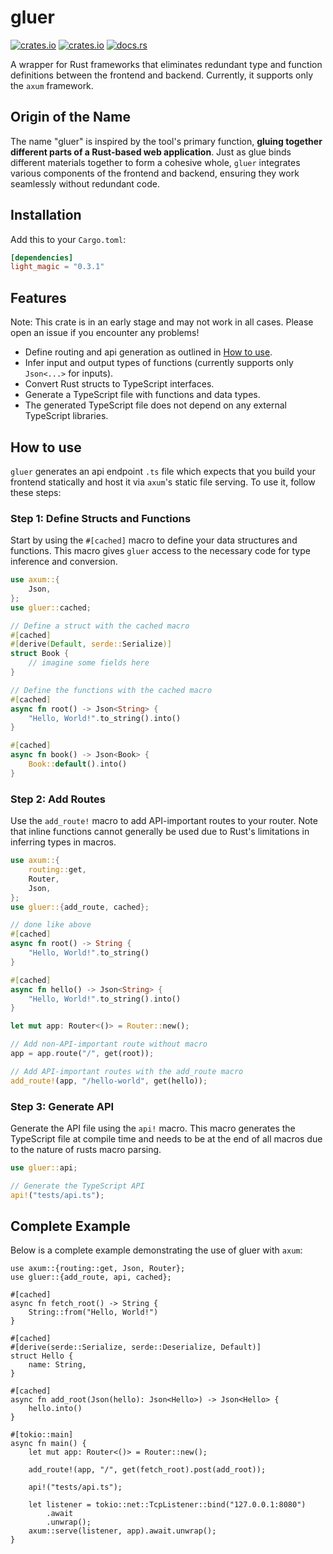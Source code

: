# gluer

[![crates.io](https://img.shields.io/crates/v/gluer.svg)](https://crates.io/crates/gluer)
[![crates.io](https://img.shields.io/crates/d/gluer.svg)](https://crates.io/crates/gluer)
[![docs.rs](https://docs.rs/gluer/badge.svg)](https://docs.rs/gluer)

A wrapper for Rust frameworks that eliminates redundant type and function definitions between the frontend and backend. Currently, it supports only the `axum` framework.

## Origin of the Name

The name "gluer" is inspired by the tool's primary function, **gluing together different parts of a Rust-based web application**. Just as glue binds different materials together to form a cohesive whole, `gluer` integrates various components of the frontend and backend, ensuring they work seamlessly without redundant code.

## Installation

Add this to your `Cargo.toml`:

```toml
[dependencies]
light_magic = "0.3.1"
```

## Features

Note: This crate is in an early stage and may not work in all cases. Please open an issue if you encounter any problems!

- Define routing and api generation as outlined in [How to use](#how-to-use).
- Infer input and output types of functions (currently supports only `Json<...>` for inputs).
- Convert Rust structs to TypeScript interfaces.
- Generate a TypeScript file with functions and data types.
- The generated TypeScript file does not depend on any external TypeScript libraries.

## How to use

`gluer` generates an api endpoint `.ts` file which expects that you build your frontend statically and host it via `axum`'s static file serving. To use it, follow these steps:

### Step 1: Define Structs and Functions

Start by using the `#[cached]` macro to define your data structures and functions. This macro gives `gluer` access to the necessary code for type inference and conversion.

```rust
use axum::{
    Json,
};
use gluer::cached;

// Define a struct with the cached macro
#[cached]
#[derive(Default, serde::Serialize)]
struct Book {
    // imagine some fields here
}

// Define the functions with the cached macro
#[cached]
async fn root() -> Json<String> {
    "Hello, World!".to_string().into()
}

#[cached]
async fn book() -> Json<Book> {
    Book::default().into()
}
```

### Step 2: Add Routes

Use the `add_route!` macro to add API-important routes to your router. Note that inline functions cannot generally be used due to Rust's limitations in inferring types in macros.

```rust
use axum::{
    routing::get,
    Router,
    Json,
};
use gluer::{add_route, cached};

// done like above
#[cached]
async fn root() -> String {
    "Hello, World!".to_string()
}

#[cached]
async fn hello() -> Json<String> {
    "Hello, World!".to_string().into()
}

let mut app: Router<()> = Router::new();

// Add non-API-important route without macro
app = app.route("/", get(root));

// Add API-important routes with the add_route macro
add_route!(app, "/hello-world", get(hello));
```

### Step 3: Generate API

Generate the API file using the `api!` macro. This macro generates the TypeScript file at compile time and needs to be at the end of all macros due to the nature of rusts macro parsing.

```rust
use gluer::api;

// Generate the TypeScript API
api!("tests/api.ts");
```

## Complete Example

Below is a complete example demonstrating the use of gluer with `axum`:

```rust,no_run
use axum::{routing::get, Json, Router};
use gluer::{add_route, api, cached};

#[cached]
async fn fetch_root() -> String {
    String::from("Hello, World!")
}

#[cached]
#[derive(serde::Serialize, serde::Deserialize, Default)]
struct Hello {
    name: String,
}

#[cached]
async fn add_root(Json(hello): Json<Hello>) -> Json<Hello> {
    hello.into()
}

#[tokio::main]
async fn main() {
    let mut app: Router<()> = Router::new();

    add_route!(app, "/", get(fetch_root).post(add_root));

    api!("tests/api.ts");

    let listener = tokio::net::TcpListener::bind("127.0.0.1:8080")
        .await
        .unwrap();
    axum::serve(listener, app).await.unwrap();
}
```
